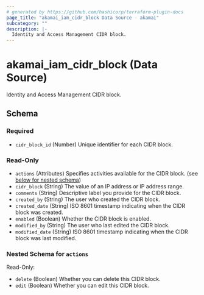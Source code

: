 ```yaml
---
# generated by https://github.com/hashicorp/terraform-plugin-docs
page_title: "akamai_iam_cidr_block Data Source - akamai"
subcategory: ""
description: |-
  Identity and Access Management CIDR block.
---
```


# akamai_iam_cidr_block (Data Source)

Identity and Access Management CIDR block.



<!-- schema generated by tfplugindocs -->
## Schema

### Required

- `cidr_block_id` (Number) Unique identifier for each CIDR block.

### Read-Only

- `actions` (Attributes) Specifies activities available for the CIDR block. (see [below for nested schema](#nestedatt--actions))
- `cidr_block` (String) The value of an IP address or IP address range.
- `comments` (String) Descriptive label you provide for the CIDR block.
- `created_by` (String) The user who created the CIDR block.
- `created_date` (String) ISO 8601 timestamp indicating when the CIDR block was created.
- `enabled` (Boolean) Whether the CIDR block is enabled.
- `modified_by` (String) The user who last edited the CIDR block.
- `modified_date` (String) ISO 8601 timestamp indicating when the CIDR block was last modified.

<a id="nestedatt--actions"></a>
### Nested Schema for `actions`

Read-Only:

- `delete` (Boolean) Whether you can delete this CIDR block.
- `edit` (Boolean) Whether you can edit this CIDR block.

